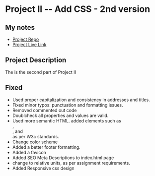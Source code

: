 # Project II -- Add CSS - 2nd version

## My notes

- [Project Repo](https://github.com/number1pride/webdev_project_three)
- [Project Live Link](https://number1pride.github.io/webdev_project_two_b/)

## Project Description

The is the second part of Project II

## Fixed

- Used proper capitalization and consistency in addresses and titles.
- Fixed minor typos: punctuation and formatting issues.
- Removed commented out code
- Doublcheck all properties and values are valid.
- Used more semantic HTML. added elements such as <section>, <article>, and <footer> as per W3c standards.
- Change color scheme
- Added a better footer formatting.
- Added a favicon
- Added SEO Meta Descriptions to index.html page
- change to relative units, as per assignment requirements.
- Added Responsive css design
